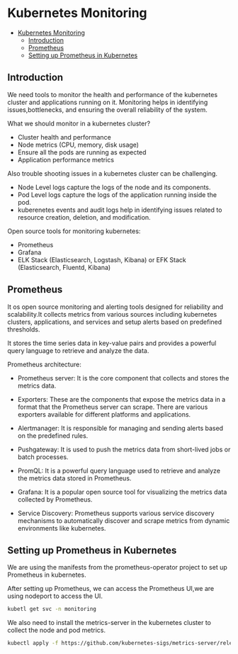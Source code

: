 # Kubernetes Monitoring

<!--toc:start-->

- [Kubernetes Monitoring](#kubernetes-monitoring)
  - [Introduction](#introduction)
  - [Prometheus](#prometheus)
  - [Setting up Prometheus in Kubernetes](#setting-up-prometheus-in-kubernetes)
  <!--toc:end-->

## Introduction

We need tools to monitor the health and performance of the kubernetes cluster
and applications running on it. Monitoring helps in identifying issues,bottlenecks,
and ensuring the overall reliability of the system.

What we should monitor in a kubernetes cluster?

- Cluster health and performance
- Node metrics (CPU, memory, disk usage)
- Ensure all the pods are running as expected
- Application performance metrics

Also trouble shooting issues in a kubernetes cluster can be challenging.

- Node Level logs capture the logs of the node and its components.
- Pod Level logs capture the logs of the application running inside the pod.
- kuberenetes events and audit logs help in identifying issues related to
  resource creation, deletion, and modification.

Open source tools for monitoring kubernetes:

- Prometheus
- Grafana
- ELK Stack (Elasticsearch, Logstash, Kibana)
  or EFK Stack (Elasticsearch, Fluentd, Kibana)

## Prometheus

It os open source monitoring and alerting tools designed for reliability and scalability.It
collects metrics from various sources including kubernetes clusters, applications,
and services and setup alerts based on predefined thresholds.

It stores the time series data in key-value pairs and provides a powerful query language
to retrieve and analyze the data.

Prometheus architecture:

- Prometheus server: It is the core component that collects and stores the metrics
  data.

- Exporters: These are the components that expose the metrics data in a format that
  the Prometheus server can scrape. There are various exporters available for different
  platforms and applications.

- Alertmanager: It is responsible for managing and sending alerts based on the
  predefined rules.

- Pushgateway: It is used to push the metrics data from short-lived jobs or batch
  processes.

- PromQL: It is a powerful query language used to retrieve and analyze the metrics
  data stored in Prometheus.

- Grafana: It is a popular open source tool for visualizing the metrics data collected
  by Prometheus.

- Service Discovery: Prometheus supports various service discovery mechanisms to
  automatically discover and scrape metrics from dynamic environments like kubernetes.

## Setting up Prometheus in Kubernetes

We are using the manifests from the prometheus-operator project to set up Prometheus
in kubernetes.

After setting up Prometheus, we can access the Prometheus UI,we are using
nodeport to access the UI.

```bash
kubetl get svc -n monitoring
```

We also need to install the metrics-server in the kubernetes cluster to collect
the node and pod metrics.

```bash
kubectl apply -f https://github.com/kubernetes-sigs/metrics-server/releases/latest/download/components.yaml
```
